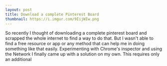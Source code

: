 ```yaml
---
layout: post
title: Download a complete Pinterest Board
thumbnail: https://i.imgur.com/9IijWIw.png
---
```


So recently I thought of downloading a complete pinterest board and scrapped the whole internet to find a way to do that.
But I wasn't able to find a free resource or app or any method that can help me in doing something like that easily. 
Experimenting with Chrome's inspector and using the Network I finally came up with a solution on my own. This requires only an additional 